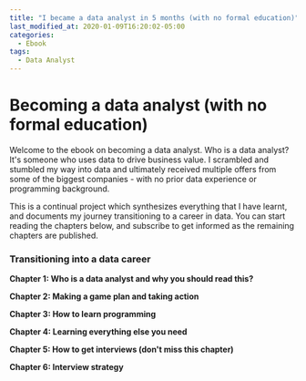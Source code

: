 ```yaml
---
title: "I became a data analyst in 5 months (with no formal education)"
last_modified_at: 2020-01-09T16:20:02-05:00
categories:
  - Ebook
tags:
  - Data Analyst
---
```


# Becoming a data analyst (with no formal education)

Welcome to the ebook on becoming a data analyst. Who is a data analyst? It's someone who uses data to drive business value. I scrambled and stumbled my way into data and ultimately received multiple offers from some of the biggest companies - with no prior data experience or programming background. 

This is a continual project which synthesizes everything that I have learnt, and documents my journey transitioning to a career in data. You can start reading the chapters below, and subscribe to get informed as the remaining chapters are published. 



### Transitioning into a data career

**Chapter 1:  Who is a data analyst and why you should read this?**

**Chapter 2: Making a game plan and taking action**

**Chapter 3: How to learn programming**

**Chapter 4: Learning everything else you need**

**Chapter 5: How to get interviews (don't miss this chapter)**

**Chapter 6: Interview strategy**



